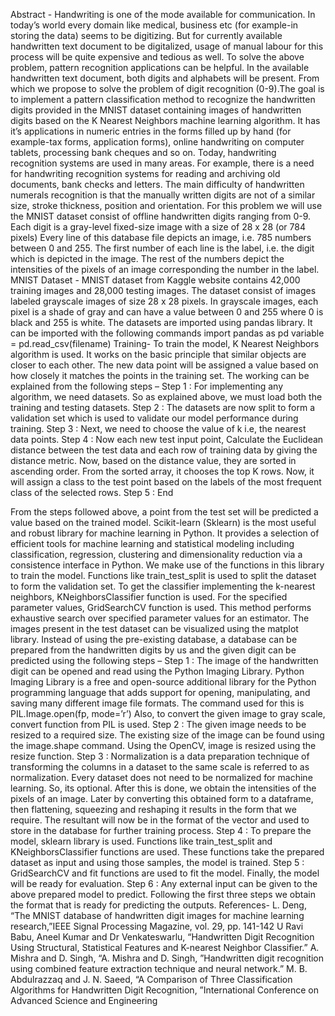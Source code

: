 Abstract - Handwriting is one of the mode available for communication. In today’s world every domain like medical, business etc (for example-in storing the data) seems to be digitizing. But for currently available handwritten text document to be digitalized, usage of manual labour for this process will be quite expensive and tedious as well. To solve the above problem, pattern recognition applications can be helpful. In the available handwritten text document, both digits and alphabets will be present. From which we propose to solve the problem of digit recognition (0-9).The goal is to implement a pattern classification method to recognize the handwritten digits provided in the MNIST
dataset containing images of handwritten digits based on the K Nearest Neighbors machine learning algorithm. It has it’s applications in numeric entries in the forms filled up by hand (for example-tax forms, application forms), online handwriting on computer tablets, processing bank cheques and so on.
Today, handwriting recognition systems are used in many areas. For example, there is a need for handwriting recognition systems for reading and archiving old documents, bank checks and letters. The main difficulty of handwritten numerals recognition is that the manually written digits are not of a similar size, stroke thickness, position and orientation. For this problem we will use the MNIST dataset consist of offline handwritten digits ranging from 0-9. Each digit is a gray-level fixed-size image with a size of 28 x 28 (or 784 pixels) Every line of this database file depicts an image, i.e. 785 numbers between 0 and 255.
The first number of each line is the label, i.e. the digit which is depicted in the image. The rest of the numbers depict the intensities of the pixels of an image corresponding the number in the label. MNIST Dataset - MNIST dataset from Kaggle website contains 42,000 training images and 28,000 testing images. The dataset consist of images labeled grayscale images of size 28 x 28 pixels. In grayscale images, each pixel is a shade of gray and can have a value between 0 and 255 where 0 is black and 255 is white. The datasets are imported using pandas library. It can be imported with the following commands
import pandas as pd
variable = pd.read_csv(filename)
Training-
To train the model, K Nearest Neighbors algorithm is used. It works on the basic principle that similar objects are closer to each other. The new data point will be assigned a value based on how closely it matches the points in the training set. The working can be explained from the following steps –
Step 1 : For implementing any algorithm, we need datasets. So as explained above, we must load both the training and testing datasets.
Step 2 : The datasets are now split to form a validation set which is used to validate our model performance during training.
Step 3 : Next, we need to choose the value of k i.e, the nearest data points.
Step 4 : Now each new test input point,
Calculate the Euclidean distance between the test data and each row of training data by giving the distance metric. Now, based on the distance value, they are sorted in ascending order. From the sorted array, it chooses the top K rows. Now, it will assign a class to the test point based on the labels of the most frequent class of the selected rows.
Step 5 : End

From the steps followed above, a point from the test set will be predicted a value based on the trained model. Scikit-learn (Sklearn) is the most useful and robust library for machine learning in Python. It provides a selection of efficient tools for machine learning and statistical modeling including classification, regression, clustering and
dimensionality reduction via a consistence interface in Python. We make use of the functions in this library to train the model. Functions like train_test_split is used to split the dataset to form the validation set. To get the classifier implementing the k-nearest neighbors, KNeighborsClassifier function is used.
For the specified parameter values, GridSearchCV function is used. This method performs exhaustive search over specified parameter values for an estimator. The images present in the test dataset can be visualized using the matplot library. Instead of using the pre-existing database, a database can be prepared from the handwritten digits by us and the given digit can be predicted using the following steps –
Step 1 : The image of the handwritten digit can be opened and read using the Python Imaging Library. Python Imaging Library is a free and open-source additional library for
the Python programming language that adds support for opening, manipulating, and saving many different image file formats. The command used for this is
PIL.Image.open(fp, mode=’r’)
Also, to convert the given image to gray scale, convert function from PIL is used.
Step 2 : The given image needs to be resized to a required size. The existing size of the image can be found using the image.shape command. Using the OpenCV, image is resized using the resize function.
Step 3 : Normalization is a data preparation technique of transforming the columns in a dataset to the same scale is referred to as normalization. Every dataset does not need to be normalized for machine learning. So, its optional. After this is done, we obtain the intensities of the pixels of an image. Later by converting this obtained form to a dataframe, then flattening, squeezing and reshaping it results in the form that we require. The resultant will now be in the format of the vector and used to store in
the database for further training process.
Step 4 : To prepare the model, sklearn library is used. Functions like train_test_split and KNeighborsClassifier functions are used. These functions take the prepared dataset as input and using those samples, the model is trained.
Step 5 : GridSearchCV and fit functions are used to fit the model. Finally, the model will be ready for evaluation.
Step 6 : Any external input can be given to the above prepared model to predict. Following the first three steps we obtain the format that is ready for predicting the outputs.
References-
L. Deng, “The MNIST database of handwritten digit images for machine learning research,”IEEE Signal Processing Magazine, vol. 29, pp. 141-142
U Ravi Babu, Aneel Kumar and Dr Venkateswarlu, “Handwritten Digit Recognition Using Structural, Statistical Features and K-nearest Neighbor Classifier.”
A. Mishra and D. Singh, “A. Mishra and D. Singh, ”Handwritten digit recognition using combined feature extraction technique and neural network.”
M. B. Abdulrazzaq and J. N. Saeed, “A Comparison of Three Classification Algorithms for Handwritten Digit Recognition, ”International Conference on Advanced Science and Engineering
